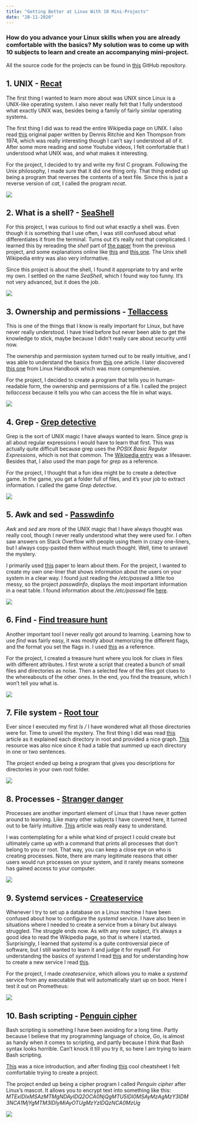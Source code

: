 ```yaml
---
title: "Getting Better at Linux With 10 Mini-Projects"
date: "28-11-2020"
---
```


### How do you advance your Linux skills when you are already comfortable with the basics? My solution was to come up with 10 subjects to learn and create an accompanying mini-project.

All the source code for the projects can be found in [this](https://github.com/carltheperson/10-things-linux) GitHub repository.

## 1. UNIX - [Recat](https://github.com/carltheperson/10-Things-Linux/tree/master/1_UNIX__Recat)

The first thing I wanted to learn more about was UNIX since Linux is a UNIX-like operating system. I also never really felt that I fully understood what exactly UNIX was, besides being a family of fairly similar operating systems.

The first thing I did was to read the entire Wikipedia page on UNIX. I also read [this](https://people.eecs.berkeley.edu/~brewer/cs262/unix.pdf) original paper written by Dennis Ritchie and Ken Thompson from 1974, which was really interesting though I can’t say I understood all of it. After some more reading and some Youtube videos, I felt comfortable that I understood what UNIX was, and what makes it interesting.

For the project, I decided to try and write my first C program. Following the Unix philosophy, I made sure that it did one thing only. That thing ended up being a program that reverses the contents of a text file. Since this is just a reverse version of _cat_, I called the program _recat_.

![](/images/10-things-linux/1_UNIX__Recat/screenshot.png)

## 2. What is a shell? - [SeaShell](https://github.com/carltheperson/10-Things-Linux/tree/master/2_What_is_a_shell__SeaShell)

For this project, I was curious to find out what exactly a shell was. Even though it is something that I use often, I was still confused about what differentiates it from the terminal. Turns out it’s really not that complicated. I learned this by rereading the _shell_ part of [the paper](https://people.eecs.berkeley.edu/~brewer/cs262/unix.pdf) from the previous project, and some explanations online like [this](https://www.tutorialspoint.com/unix/unix-what-is-shell.htm) and [this one](https://linuxcommand.org/lc3_lts0010.php). The Unix shell Wikipedia entry was also very informative.

Since this project is about the shell, I found it appropriate to try and write my own. I settled on the name _SeaShell_, which I found way too funny. It’s not very advanced, but it does the job.

![](/images/10-things-linux/2_What_is_a_shell__SeaShell/screenshot.png)

## 3. Ownership and permissions - [Tellaccess](https://github.com/carltheperson/10-Things-Linux/tree/master/3_Ownership_and_permissions__Tellaccess)

This is one of the things that I know is really important for Linux, but have never really understood. I have tried before but never been able to get the knowledge to stick, maybe because I didn't really care about security until now.

The ownership and permission system turned out to be really intuitive, and I was able to understand the basics from [this](https://www.thegeekdiary.com/understanding-basic-file-permissions-and-ownership-in-linux/) one article. I later discovered [this one](https://linuxhandbook.com/linux-file-permissions/) from Linux Handbook which was more comprehensive.

For the project, I decided to create a program that tells you in human-readable form, the ownership and permissions of a file. I called the project _tellaccess_ because it tells you who can access the file in what ways.

![](/images/10-things-linux/3_Ownership_and_permissions__Tellaccess/screenshot.png)

## 4. Grep - [Grep detective](https://github.com/carltheperson/10-Things-Linux/tree/master/4_Grep__Grep_detective)

Grep is the sort of UNIX magic I have always wanted to learn. Since _grep_ is all about regular expressions I would have to learn that first. This was actually quite difficult because grep uses the _POSIX Basic Regular Expressions_, which is not that common. The [Wikipedia entry](https://en.wikibooks.org/wiki/Regular_Expressions/POSIX_Basic_Regular_Expressions) was a lifesaver. Besides that, I also used the man page for _grep_ as a reference.

For the project, I thought that a fun idea might be to create a detective game. In the game, you get a folder full of files, and it’s your job to extract information. I called the game _Grep detective_.

![](/images/10-things-linux/4_Grep__Grep_detective/screenshot.png)

## 5. Awk and sed - [Passwdinfo](https://github.com/carltheperson/10-Things-Linux/tree/master/5_Awk_and_sed__Passwdinfo)

_Awk_ and _sed_ are more of the UNIX magic that I have always thought was really cool, though I never really understood what they were used for. I often saw answers on Stack Overflow with people using them in crazy one-liners, but I always copy-pasted them without much thought. Well, time to unravel the mystery.

I primarily used [this](https://www-users.york.ac.uk/~mijp1/teaching/2nd_year_Comp_Lab/guides/grep_awk_sed.pdf) paper to learn about them. For the project, I wanted to create my own one-liner that shows information about the users on your system in a clear way. I found just reading the _/etc/passwd_ a little too messy, so the project _passwdinfo_, displays the most important information in a neat table. I found information about the _/etc/passwd_ file [here](https://www.cyberciti.biz/faq/understanding-etcpasswd-file-format/).

![](/images/10-things-linux/5_Awk_and_sed__Passwdinfo/screenshot.png)

## 6. Find - [Find treasure hunt](https://github.com/carltheperson/10-Things-Linux/tree/master/6_Find__Find_treasure_hunt)

Another important tool I never really got around to learning. Learning how to use _find_ was fairly easy, it was mostly about memorizing the different flags, and the format you set the flags in. I used [this](https://kb.iu.edu/d/admm) as a reference.

For the project, I created a treasure hunt where you look for clues in files with different attributes. I first wrote a script that created a bunch of small files and directories as noise. Then a selected few of the files got clues to the whereabouts of the other ones. In the end, you find the treasure, which I won’t tell you what is.

![](/images/10-things-linux/6_Find__Find_treasure_hunt/screenshot.png)

## 7. File system - [Root tour](https://github.com/carltheperson/10-Things-Linux/tree/master/7_File_system__Root_tour)

Ever since I executed my first _ls /_ I have wondered what all those directories were for. Time to unveil the mystery. The first thing I did was read [this](https://www.linux.com/training-tutorials/linux-filesystem-explained/) article as it explained each directory in root and provided a nice graph. [This](https://tldp.org/LDP/intro-linux/html/sect_03_01.html) resource was also nice since it had a table that summed up each directory in one or two sentences.

The project ended up being a program that gives you descriptions for directories in your own root folder.

![](/images/10-things-linux/7_File_system__Root_tour/screenshot.png)

## 8. Processes - [Stranger danger](https://github.com/carltheperson/10-Things-Linux/tree/master/8_Processes__Stranger_danger)

Processes are another important element of Linux that I have never gotten around to learning. Like many other subjects I have covered here, it turned out to be fairly intuitive. [This](https://www.geeksforgeeks.org/processes-in-linuxunix/) article was really easy to understand.

I was contemplating for a while what kind of project I could create but ultimately came up with a command that prints all processes that don’t belong to you or root. That way, you can keep a close eye on who is creating processes. Note, there are many legitimate reasons that other users would run processes on your system, and it rarely means someone has gained access to your computer.

![](/images/10-things-linux/8_Processes__Stranger_danger/screenshot.png)

## 9. Systemd services - [Createservice](https://github.com/carltheperson/10-Things-Linux/tree/master/9_Systemd_services__Createservice)

Whenever I try to set up a database on a Linux machine I have been confused about how to configure the _systemd_ service. I have also been in situations where I needed to create a service from a binary but always struggled. The struggle ends now.
As with any new subject, it’s always a good idea to read the Wikipedia page, so that is where I started. Surprisingly, I learned that _systemd_ is a quite controversial piece of software, but I still wanted to learn it and judge it for myself.
For understanding the basics of _systemd_ I read [this](https://www.digitalocean.com/community/tutorials/how-to-use-systemctl-to-manage-systemd-services-and-units) and for understanding how to create a new service I read [this](https://www.tecmint.com/create-new-service-units-in-systemd/).

For the project, I made _createservice_, which allows you to make a _systemd_ service from any executable that will automatically start up on boot. Here I test it out on Prometheus:

![](/images/10-things-linux/9_Systemd_services__Createservice/screenshot.png)

## 10. Bash scripting - [Penguin cipher](https://github.com/carltheperson/10-Things-Linux/tree/master/10_Bash_scripting__Penguin_cipher)

Bash scripting is something I have been avoiding for a long time. Partly because I believe that my programming language of choice, Go, is almost as handy when it comes to scripting, and partly because I think that Bash syntax looks horrible. Can’t knock it till you try it, so here I am trying to learn Bash scripting.

[This](https://www.howtogeek.com/67469/the-beginners-guide-to-shell-scripting-the-basics/) was a nice introduction, and after finding [this](https://devhints.io/bash) cool cheatsheet I felt comfortable trying to create a project.

The project ended up being a cipher program I called _Penguin cipher_ after Linux’s mascot. It allows you to encrypt text into something like this: _MTExIDIxMSAzMTMgNDAyIDQ2OCA0NjQgMTU5IDI0MSAyMzAgMzY3IDM3NCA1MjYgMTM3IDIyMiAyOTUgMzYzIDQzNCA0MzUg_

![](/images/10-things-linux/10_Bash_scripting__Penguin_cipher/screenshot.png)
